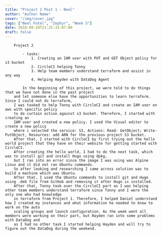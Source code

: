 ```yaml
---
title: "Project 2 Post 1 - Neel"
author: "Author Name"
cover: "/img/cover.jpg"
tags: ["Neel Patel", "Zephyr", "Week 5"]
date: 2018-09-28T21:25:33-07:00
draft: false
---
```

		Project 2
			
			- tasks:
				1. Creating an IAM user with PUT and GET Object policy for s3 bucket
				2. CircleCI helping Tonny
				3. Help team members understand terraform and assist in any way
				4. Helping Hayden with DataDog Agent
	
			In the beginning of this project, we were told to do things that we have not done in the past project 
		and let someone else have the opportunities to learn terraform. Since I could not do terraform, 
		I was tasked to help Tonny with CircleCI and create an IAM user on aws with specific policy 
		to do curtain action against s3 bucket. Therefore, I started with creating an 
		IAM user and created a new policy. I used the Visual editor to create a new policy 
		where i selected the service: S3, Actions: Read- GetObject; Write- PutObject, Resources: add ARN for the previous project S3 bucket.
		After that, I started with CircleCI by first trying out the hello world project that they have on their website for getting started with CircleCI. 
		After creating the hello world, I had to do the next task, which was to install git and install Hugo using dpkg, 
		but I ran into an error since the image I was using was Alpine Linux and it did not ran Ubuntu commands. 
		So after looking and researching I came across solution was to build a machine which was Ubuntu. 
		After that, I used the Ubuntu commands to install git and Hugo using .deb file from GitHub and removing it after Hugo is installed. 
		After that, Tonny took over the CircleCI part as I was helping other team members understand terraform since Tonny and I were the only one who had knowledge
		in terraform from Project 1. Therefore, I helped Daniel understand how I created my instances and what information he needed to know to work on the auto 
		scaling groups and launch configuration. As the week went all members were working on their part, but Hayden ran into some problems with DataDog and 
		as I had no other task I started helping Hayden and will try to figure out the DataDog during the weekend.


